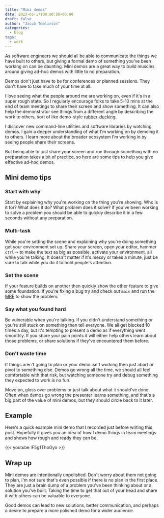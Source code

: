 ```yaml
---
title: "Mini demos"
date: 2023-05-17T00:00:00+00:00
draft: false
author: "Jacob Tomlinson"
categories:
  - blog
tags:
  - work
---
```


As software engineers we should all be able to communicate the things we have built to others, but giving a formal demo of something you've been working on can be daunting. Mini demos are a great way to build muscles around giving ad-hoc demos with little to no preparation.

Demos don't just have to be for conferences or planned sessions. They don't have to take much of your time at all.

I love seeing what the people around me are working on, even if it's in a super rough state. So I regularly encourage folks to take 5-10 mins at the end of team meetings to share their screen and show something. It can also help the demonstrator see things from a different angle by describing the work to others, sort of like demo-style [rubber-ducking](https://en.wikipedia.org/wiki/Rubber_duck_debugging).

I discover new command-line utilities and software libraries by watching demos. I gain a deeper understanding of what I'm working on by demoing it to others. I learn more about the broader ecosystem I'm working in by seeing people share their screens.

But being able to just share your screen and run through something with no preparation takes a bit of practice, so here are some tips to help you give effective ad-hoc demos.

## Mini demo tips

### Start with why

Start by explaining why you're working on the thing you're showing. Who is it for? What does it do? What problem does it solve? If you've been working to solve a problem you should be able to quickly describe it in a few seconds without any preparation.

### Multi-task

While you're setting the scene and explaining why you're doing something get your environment set up. Share your screen, open your editor, hammer `ctrl-+` to make the text as big as possible, activate your environment, all while you're talking. It doesn't matter if it's messy or takes a minute, just be sure to talk while you do it to hold people's attention.

### Set the scene

If your feature builds on another then quickly show the other feature to give some foundation. If you're fixing a bug try and check out `main` and run the [MRE](https://matthewrocklin.com/minimal-bug-reports) to show the problem.

### Say what you found hard

Be vulnerable when you're talking. If you didn't understand something or you're still stuck on something then tell everyone. We all get blocked 10 times a day, but it's tempting to present a demo as if everything went smoothly. If you share your pain points it will either help others learn about those problems, or share solutions if they've encountered them before.

### Don't waste time

If things aren't going to plan or your demo isn't working then just abort or pivot to something else. Demos go wrong all the time, we should all feel comfortable with that risk, but watching someone try and debug something they expected to work is no fun.

Move on, gloss over problems or just talk about what it should've done. Often when demos go wrong the presenter learns something, and that's a big part of the value of mini demos, but they should circle back to it later.

## Example

Here's a quick example mini demo that I recorded just before writing this post. Hopefully it gives you an idea of how I demo things in team meetings and shows how rough and ready they can be.

{{< youtube IF5g1ThoGyo >}}

## Wrap up

Mini demos are intentionally unpolished. Don't worry about them not going to plan, I'm not sure that's even possible if there is no plan in the first place. They are just a brain dump of a problem you've been thinking about or a solution you've built. Taking the time to get that out of your head and share it with others can be valuable to everyone.

Good demos can lead to new solutions, better communication, and perhaps a desire to prepare a more polished demo for a wider audience.
